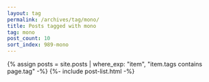 ```yaml
---
layout: tag
permalink: /archives/tag/mono/
title: Posts tagged with mono
tag: mono
post_count: 10
sort_index: 989-mono
---
```

{% assign posts = site.posts | where_exp: "item", "item.tags contains page.tag" -%}
{%- include post-list.html -%}

